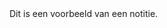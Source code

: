 <aside class="issue" Title="Samenvatting opnemen">
   Dit is een voorbeeld van een notitie.
</aside>